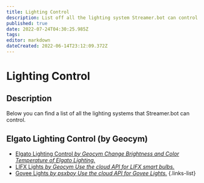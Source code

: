```yaml
---
title: Lighting Control
description: List off all the lighting system Streamer.bot can control.
published: true
date: 2022-07-24T04:30:25.985Z
tags: 
editor: markdown
dateCreated: 2022-06-14T23:12:09.372Z
---
```


# Lighting Control

## Description

Below you can find a list of all the lighting systems that Streamer.bot can control.

## Elgato Lighting Control (by Geocym)

* [Elgato Lighting Control *by Geocym* *Change Brightness and Color Temperature of Elgato Lighting.*](/extensions/lighting-control/elgato-lighting-control)
* [LIFX Lights *by Geocym* *Use the cloud API for LIFX smart bulbs.*](/extensions/lighting-control/lifx-lights)
* [Govee Lights *by psxboy* *Use the cloud API for Govee Lights.*](/extensions/lighting-control/govee-lights)
{.links-list}
